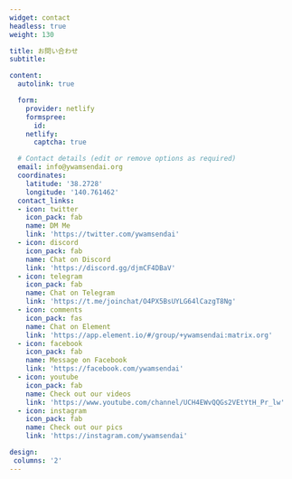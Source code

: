 ```yaml
---
widget: contact
headless: true
weight: 130

title: お問い合わせ
subtitle:

content:
  autolink: true

  form:
    provider: netlify
    formspree:
      id:
    netlify:
      captcha: true

  # Contact details (edit or remove options as required)
  email: info@ywamsendai.org
  coordinates:
    latitude: '38.2728'
    longitude: '140.761462'
  contact_links:
  - icon: twitter
    icon_pack: fab
    name: DM Me
    link: 'https://twitter.com/ywamsendai'
  - icon: discord
    icon_pack: fab
    name: Chat on Discord
    link: 'https://discord.gg/djmCF4DBaV'
  - icon: telegram
    icon_pack: fab
    name: Chat on Telegram
    link: 'https://t.me/joinchat/O4PX5BsUYLG64lCazgT8Ng'
  - icon: comments
    icon_pack: fas
    name: Chat on Element
    link: 'https://app.element.io/#/group/+ywamsendai:matrix.org'
  - icon: facebook
    icon_pack: fab
    name: Message on Facebook
    link: 'https://facebook.com/ywamsendai'
  - icon: youtube
    icon_pack: fab
    name: Check out our videos
    link: 'https://www.youtube.com/channel/UCH4EWvQQGs2VEtYtH_Pr_lw'
  - icon: instagram
    icon_pack: fab
    name: Check out our pics
    link: 'https://instagram.com/ywamsendai'

design:
 columns: '2'
---
```

